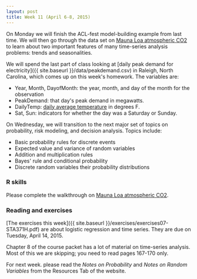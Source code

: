 ```yaml
---
layout: post
title: Week 11 (April 6-8, 2015)
---
```


On Monday we will finish the ACL-fest model-building example from last time.  We will then go through the data set on [Mauna Loa atmospheric CO2](http://jgscott.github.io/teaching/r/maunaloa/maunaloa.html) to learn about two important features of many time-series analysis problems: trends and seasonalities.

We will spend the last part of class looking at [daily peak demand for electricity]({{ site.baseurl }}/data/peakdemand.csv) in Raleigh, North Carolina, which comes up on this week's homework.  The variables are:
* Year, Month, DayofMonth: the year, month, and day of the month for the observation  
* PeakDemand: that day's peak demand in megawatts.  
* DailyTemp: [daily average temperature](http://www.weather.gov/climate/local_data.php?wfo=rah) in degrees F.  
* Sat, Sun: indicators for whether the day was a Saturday or Sunday.  


On Wednesday, we will transition to the next major set of topics on probability, risk modeling, and decision analysis.  Topics include:
* Basic probability rules for discrete events  
* Expected value and variance of random variables  
* Addition and multiplication rules  
* Bayes' rule and conditional probability  
* Discrete random variables their probability distributions    


### R skills

Please complete the walkthrough on [Mauna Loa atmospheric CO2](http://jgscott.github.io/teaching/r/maunaloa/maunaloa.html).  


### Reading and exercises  

[The exercises this week]({{ site.baseurl }}/exercises/exercises07-STA371H.pdf) are about logistic regression and time series.  They are due on Tuesday, April 14, 2015.

Chapter 8 of the course packet has a lot of material on time-series analysis. Most of this we are skipping; you need to read pages 167-170 only.  

For next week. please read the _Notes on Probability_ and _Notes on Random Variables_ from the Resources Tab of the website.


